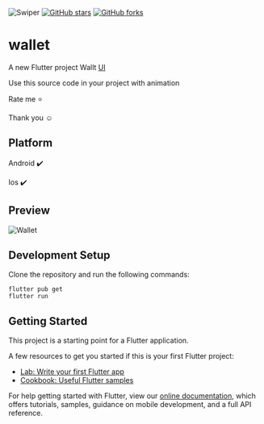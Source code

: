 ![Swiper](https://wp-endpoint.azureedge.net/wp-content/uploads/2019/09/wallet-logo-dark-bg@2x.png)
[![GitHub stars](https://img.shields.io/github/stars/iampawan/FlutterExampleApps.svg?style=social&label=Star)](https://github.com/amirziyacode)
[![GitHub forks](https://img.shields.io/github/forks/iampawan/FlutterExampleApps.svg?style=social&label=Fork)](https://github.com/amirziyacode?tab=repositories)



# wallet

A new Flutter project Wallt [UI](https://dribbble.com/shots/15794406-e-wallet-App-UI-Design/attachments/7604547?mode=media)

Use this source code in your project with animation 

 Rate me ⭐

Thank you ☺

## Platform

Android ✔️

Ios ✔️


## Preview
![Wallet](https://s4.uupload.ir/files/wallet_chc7.jpg)


## Development Setup
Clone the repository and run the following commands:
```
flutter pub get
flutter run
```

## Getting Started

This project is a starting point for a Flutter application.

A few resources to get you started if this is your first Flutter project:

- [Lab: Write your first Flutter app](https://flutter.dev/docs/get-started/codelab)
- [Cookbook: Useful Flutter samples](https://flutter.dev/docs/cookbook)

For help getting started with Flutter, view our
[online documentation](https://flutter.dev/docs), which offers tutorials,
samples, guidance on mobile development, and a full API reference.
